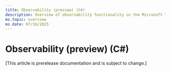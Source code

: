 ```yaml
---
title: Observability (preview) (C#)
description: Overview of observability functionality in the Microsoft Teams AI Library for C#.
ms.topic: overview
ms.date: 07/16/2025
---
```

# Observability (preview) (C#)

[This article is prerelease documentation and is subject to change.]